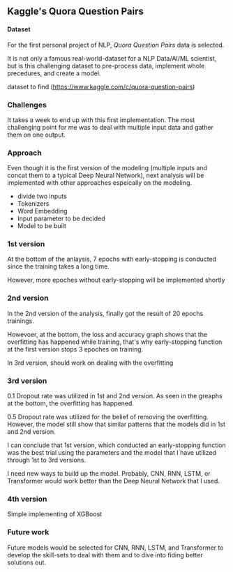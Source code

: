 ## Kaggle's Quora Question Pairs 

#### Dataset
For the first personal project of NLP, _Quora Question Pairs_ data is selected.

It is not only a famous real-world-dataset for a NLP Data/AI/ML scientist, but is this challenging dataset to pre-process data, implement whole precedures, and create a model.

dataset to find (https://www.kaggle.com/c/quora-question-pairs)

### Challenges
It takes a week to end up with this first implementation. The most challenging point for me was to deal with multiple input data and gather them on one output.

### Approach
Even though it is the first version of the modeling (multiple inputs and concat them to a typical Deep Neural Network), next analysis will be implemented with other approaches espeically on the modeling.
- divide two inputs
- Tokenizers
- Word Embedding
- Input parameter to be decided
- Model to be built

### 1st version 
At the bottom of the anlaysis, 7 epochs with early-stopping is conducted since the training takes a long time.

However, more epoches without early-stopping will be implemented shortly

### 2nd version 
In the 2nd version of the analysis, finally got the result of 20 epochs trainings.

Howevoer, at the bottom, the loss and accuracy graph shows that the overfitting has happened while training, that's why early-stopping function at the first version stops 3 epoches on training.

In 3rd version, should work on dealing with the overfitting

### 3rd version
0.1 Dropout rate was utilized in 1st and 2nd version. As seen in the greaphs at the bottom, the overfitting has happened.

0.5 Dropout rate was utilized for the belief of removing the overfitting. However, the model still show that similar patterns that the models did in 1st and 2nd version. 

I can conclude that 1st version, which conducted an early-stopping function was the best trial using the parameters and the model that I have utilized through 1st to 3rd versions. 

I need new ways to build up the model. Probably, CNN, RNN, LSTM, or Transformer would work better than the Deep Neural Network that I used.

### 4th version
Simple implementing of XGBoost

### Future work
Future models would be selected for CNN, RNN, LSTM, and Transformer to develop the skill-sets to deal with them and to dive into fiding better solutions out.

